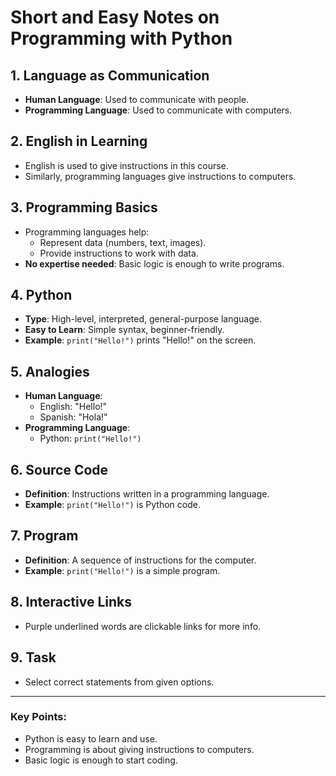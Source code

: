 # Short and Easy Notes on Programming with Python

## 1. **Language as Communication**
   - **Human Language**: Used to communicate with people.
   - **Programming Language**: Used to communicate with computers.

## 2. **English in Learning**
   - English is used to give instructions in this course.
   - Similarly, programming languages give instructions to computers.

## 3. **Programming Basics**
   - Programming languages help:
     - Represent data (numbers, text, images).
     - Provide instructions to work with data.
   - **No expertise needed**: Basic logic is enough to write programs.

## 4. **Python**
   - **Type**: High-level, interpreted, general-purpose language.
   - **Easy to Learn**: Simple syntax, beginner-friendly.
   - **Example**: `print("Hello!")` prints "Hello!" on the screen.

## 5. **Analogies**
   - **Human Language**:
     - English: "Hello!"
     - Spanish: "Hola!"
   - **Programming Language**:
     - Python: `print("Hello!")`

## 6. **Source Code**
   - **Definition**: Instructions written in a programming language.
   - **Example**: `print("Hello!")` is Python code.

## 7. **Program**
   - **Definition**: A sequence of instructions for the computer.
   - **Example**: `print("Hello!")` is a simple program.

## 8. **Interactive Links**
   - Purple underlined words are clickable links for more info.

## 9. **Task**
   - Select correct statements from given options.

---

### Key Points:
- Python is easy to learn and use.
- Programming is about giving instructions to computers.
- Basic logic is enough to start coding.
